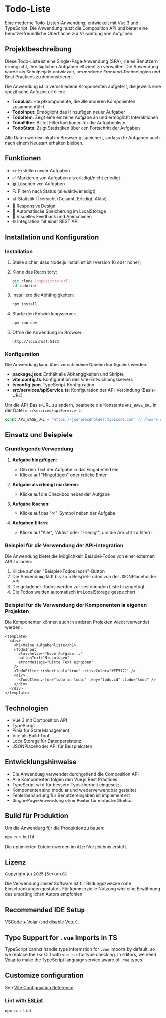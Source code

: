 # Todo-Liste

Eine moderne Todo-Listen-Anwendung, entwickelt mit Vue 3 und TypeScript. Die Anwendung nutzt die Composition API und bietet eine benutzerfreundliche Oberfläche zur Verwaltung von Aufgaben.

## Projektbeschreibung

Diese Todo-Liste ist eine Single-Page-Anwendung (SPA), die es Benutzern ermöglicht, ihre täglichen Aufgaben effizient zu verwalten. Die Anwendung wurde als Schulprojekt entwickelt, um moderne Frontend-Technologien und Best Practices zu demonstrieren.

Die Anwendung ist in verschiedene Komponenten aufgeteilt, die jeweils eine spezifische Aufgabe erfüllen:
- **TodoList**: Hauptkomponente, die alle anderen Komponenten zusammenführt
- **TodoInput**: Ermöglicht das Hinzufügen neuer Aufgaben
- **TodoItem**: Zeigt eine einzelne Aufgabe an und ermöglicht Interaktionen
- **TodoFilter**: Bietet Filterfunktionen für die Aufgabenliste
- **TodoStats**: Zeigt Statistiken über den Fortschritt der Aufgaben

Alle Daten werden lokal im Browser gespeichert, sodass die Aufgaben auch nach einem Neustart erhalten bleiben.

## Funktionen

- ✏️ Erstellen neuer Aufgaben
- ✅ Markieren von Aufgaben als erledigt/nicht erledigt
- 🗑️ Löschen von Aufgaben
- 🔍 Filtern nach Status (alle/aktiv/erledigt)
- 📊 Statistik-Übersicht (Gesamt, Erledigt, Aktiv)
- 📱 Responsive Design
- 💾 Automatische Speicherung im LocalStorage
- 🎨 Visuelles Feedback und Animationen
- 🌐 Integration mit einer REST API

## Installation und Konfiguration

### Installation

1. Stelle sicher, dass Node.js installiert ist (Version 16 oder höher)

2. Klone das Repository:
   ```bash
   git clone [repository-url]
   cd todolist
   ```

3. Installiere die Abhängigkeiten:
   ```bash
   npm install
   ```

4. Starte den Entwicklungsserver:
   ```bash
   npm run dev
   ```

5. Öffne die Anwendung im Browser:
   ```
   http://localhost:5173
   ```

### Konfiguration

Die Anwendung kann über verschiedene Dateien konfiguriert werden:

- **package.json**: Enthält alle Abhängigkeiten und Skripte
- **vite.config.ts**: Konfiguration des Vite-Entwicklungsservers
- **tsconfig.json**: TypeScript-Konfiguration
- **src/services/apiService.ts**: Konfiguration der API-Verbindung (Basis-URL)

Um die API-Basis-URL zu ändern, bearbeite die Konstante `API_BASE_URL` in der Datei `src/services/apiService.ts`:

```typescript
const API_BASE_URL = 'https://jsonplaceholder.typicode.com' // Ändere diese URL
```

## Einsatz und Beispiele

### Grundlegende Verwendung

1. **Aufgabe hinzufügen**:
   - Gib den Text der Aufgabe in das Eingabefeld ein
   - Klicke auf "Hinzufügen" oder drücke Enter

2. **Aufgabe als erledigt markieren**:
   - Klicke auf die Checkbox neben der Aufgabe

3. **Aufgabe löschen**:
   - Klicke auf das "✕"-Symbol neben der Aufgabe

4. **Aufgaben filtern**:
   - Klicke auf "Alle", "Aktiv" oder "Erledigt", um die Ansicht zu filtern

### Beispiel für die Verwendung der API-Integration

Die Anwendung bietet die Möglichkeit, Beispiel-Todos von einer externen API zu laden:

1. Klicke auf den "Beispiel-Todos laden"-Button
2. Die Anwendung lädt bis zu 5 Beispiel-Todos von der JSONPlaceholder API
3. Die geladenen Todos werden zur bestehenden Liste hinzugefügt
4. Die Todos werden automatisch im LocalStorage gespeichert

### Beispiel für die Verwendung der Komponenten in eigenen Projekten

Die Komponenten können auch in anderen Projekten wiederverwendet werden:

```vue
<template>
  <div>
    <h1>Meine Aufgabenliste</h1>
    <TodoInput 
      placeholder="Neue Aufgabe..."
      buttonText="Hinzufügen"
      errorMessage="Bitte Text eingeben"
    />
    <TodoFilter :isVertical="true" activeColor="#FF5722" />
    <div>
      <TodoItem v-for="todo in todos" :key="todo.id" :todo="todo" />
    </div>
  </div>
</template>
```

## Technologien

- Vue 3 mit Composition API
- TypeScript
- Pinia für State Management
- Vite als Build-Tool
- LocalStorage für Datenpersistenz
- JSONPlaceholder API für Beispieldaten

## Entwicklungshinweise

- Die Anwendung verwendet durchgehend die Composition API
- Alle Komponenten folgen den Vue.js Best Practices
- TypeScript wird für bessere Typsicherheit eingesetzt
- Komponenten sind modular und wiederverwendbar gestaltet
- Fehlerbehandlung für Benutzereingaben ist implementiert
- Single-Page-Anwendung ohne Router für einfache Struktur

## Build für Produktion

Um die Anwendung für die Produktion zu bauen:

```bash
npm run build
```

Die optimierten Dateien werden im `dist`-Verzeichnis erstellt.

## Lizenz

Copyright (c) 2025 [Serkan.C]

Die Verwendung dieser Software ist für Bildungszwecke ohne Einschränkungen gestattet. Für kommerzielle Nutzung wird eine Erwähnung des ursprünglichen Autors empfohlen.

## Recommended IDE Setup

[VSCode](https://code.visualstudio.com/) + [Volar](https://marketplace.visualstudio.com/items?itemName=Vue.volar) (and disable Vetur).

## Type Support for `.vue` Imports in TS

TypeScript cannot handle type information for `.vue` imports by default, so we replace the `tsc` CLI with `vue-tsc` for type checking. In editors, we need [Volar](https://marketplace.visualstudio.com/items?itemName=Vue.volar) to make the TypeScript language service aware of `.vue` types.

## Customize configuration

See [Vite Configuration Reference](https://vite.dev/config/).

### Lint with [ESLint](https://eslint.org/)

```sh
npm run lint
```

